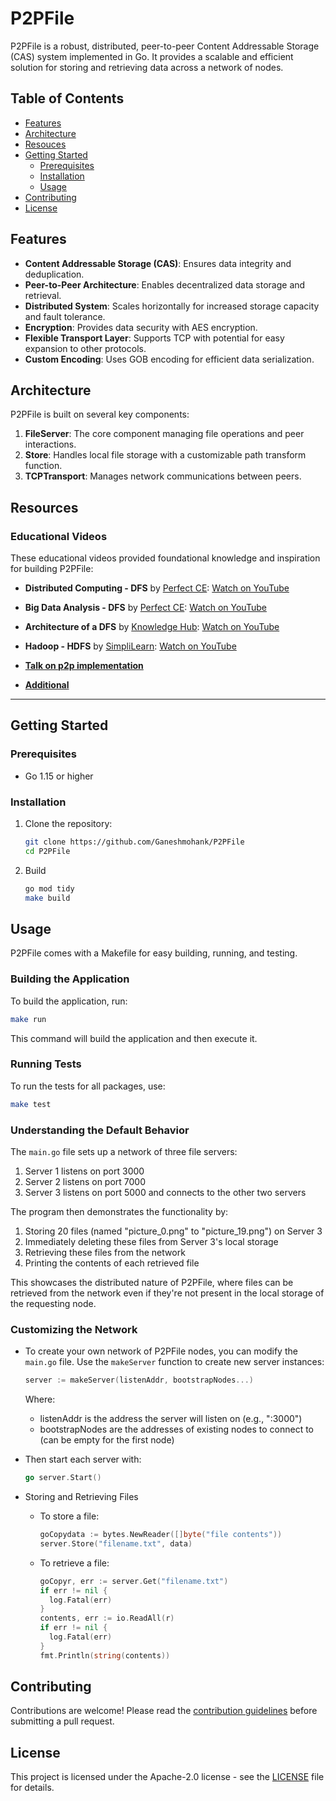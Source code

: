 # P2PFile

P2PFile is a robust, distributed, peer-to-peer Content Addressable Storage (CAS) system implemented in Go. It provides a scalable and efficient solution for storing and retrieving data across a network of nodes.

## Table of Contents

- [Features](#features)
- [Architecture](#architecture)
- [Resouces](#resources)
- [Getting Started](#getting-started)
  - [Prerequisites](#prerequisites)
  - [Installation](#installation)
  - [Usage](#usage)
- [Contributing](#contributing)
- [License](#license)


## Features

- **Content Addressable Storage (CAS)**: Ensures data integrity and deduplication.
- **Peer-to-Peer Architecture**: Enables decentralized data storage and retrieval.
- **Distributed System**: Scales horizontally for increased storage capacity and fault tolerance.
- **Encryption**: Provides data security with AES encryption.
- **Flexible Transport Layer**: Supports TCP with potential for easy expansion to other protocols.
- **Custom Encoding**: Uses GOB encoding for efficient data serialization.

## Architecture

P2PFile is built on several key components:

1. **FileServer**: The core component managing file operations and peer interactions.
2. **Store**: Handles local file storage with a customizable path transform function.
3. **TCPTransport**: Manages network communications between peers.

## Resources

### Educational Videos

These educational videos provided foundational knowledge and inspiration for building P2PFile:

- **Distributed Computing - DFS** by [Perfect CE](https://www.youtube.com/@perfectcomputerengineer): [Watch on YouTube](https://youtu.be/Xhi3hqbiXNM)
- **Big Data Analysis - DFS** by [Perfect CE](https://www.youtube.com/@perfectcomputerengineer): [Watch on YouTube](https://youtu.be/McTWc6N-pBg)
- **Architecture of a DFS** by [Knowledge Hub](https://www.youtube.com/@knowledgehub9741): [Watch on YouTube](https://youtu.be/QmNlluPbEEk)
- **Hadoop - HDFS** by [SimpliLearn](https://www.youtube.com/@SimplilearnOfficial): [Watch on YouTube](https://youtu.be/6apXsm_25s0)

- **[Talk on p2p implementation](https://youtu.be/waVtYYSXkXU?si=UFP2YRSx0dxZ1fRc)**
- **[Additional](https://youtu.be/eRndYq8iTio?si=5XuYlcs6FgDIbkxC)**

---

## Getting Started

### Prerequisites

- Go 1.15 or higher

### Installation

1. Clone the repository:
   ```bash
   git clone https://github.com/Ganeshmohank/P2PFile
   cd P2PFile
   ```
2. Build
   ```bash
   go mod tidy
   make build 
   ```
## Usage

P2PFile comes with a Makefile for easy building, running, and testing.

### Building the Application
To build the application, run:
```bash
make run
```
This command will build the application and then execute it.

### Running Tests

To run the tests for all packages, use:
```bash
make test
```
### Understanding the Default Behavior

The `main.go` file sets up a network of three file servers:

1. Server 1 listens on port 3000
2. Server 2 listens on port 7000
3. Server 3 listens on port 5000 and connects to the other two servers

The program then demonstrates the functionality by:

1. Storing 20 files (named "picture_0.png" to "picture_19.png") on Server 3
2. Immediately deleting these files from Server 3's local storage
3. Retrieving these files from the network
4. Printing the contents of each retrieved file

This showcases the distributed nature of P2PFile, where files can be retrieved from the network even if they're not present in the local storage of the requesting node.

### Customizing the Network

- To create your own network of P2PFile nodes, you can modify the `main.go` file. Use the `makeServer` function to create new server instances:

  ```go
  server := makeServer(listenAddr, bootstrapNodes...)
  ```
  Where:

  - listenAddr is the address the server will listen on (e.g., ":3000")
  - bootstrapNodes are the addresses of existing nodes to connect to (can be empty for the first node)

- Then start each server with:
  ```go
  go server.Start()
  ```

- Storing and Retrieving Files

  - To store a file:
    ```go
    goCopydata := bytes.NewReader([]byte("file contents"))
    server.Store("filename.txt", data)
    ```
  - To retrieve a file:
    ```go
    goCopyr, err := server.Get("filename.txt")
    if err != nil {
      log.Fatal(err)
    }
    contents, err := io.ReadAll(r)
    if err != nil {
      log.Fatal(err)
    }
    fmt.Println(string(contents))
    ```
## Contributing

Contributions are welcome! Please read the [contribution guidelines](CONTRIBUTING.md) before submitting a pull request.

## License

This project is licensed under the Apache-2.0 license - see the [LICENSE](LICENSE) file for details.
